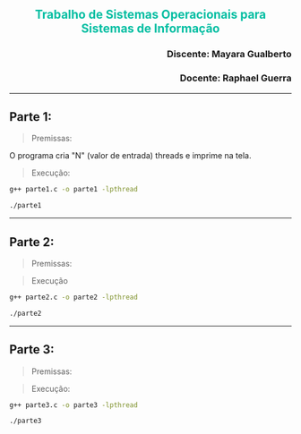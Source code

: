 ## <p align='center'> <font color='#00bea2'> Trabalho de Sistemas Operacionais para Sistemas de Informação </font>

### <p align='right'> Discente: Mayara Gualberto

### <p align='right'> Docente: Raphael Guerra

---

## Parte 1:

> Premissas:

O programa cria "N" (valor de entrada) threads e imprime na tela.

> Execução:

```sh 
g++ parte1.c -o parte1 -lpthread
```
```sh 
./parte1
```
---

## Parte 2:

> Premissas:

> Execução
```sh 
g++ parte2.c -o parte2 -lpthread
```
```sh 
./parte2
```
---

## Parte 3:

> Premissas:

> Execução:
```sh 
g++ parte3.c -o parte3 -lpthread
```
```sh 
./parte3
```